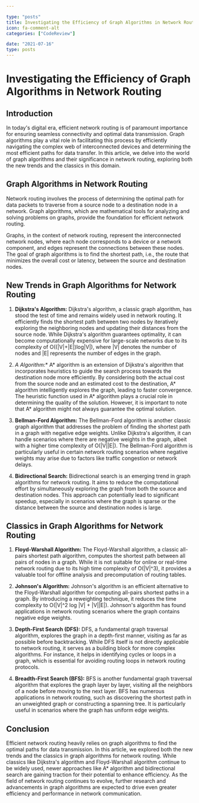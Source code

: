 ```yaml
---

type: "posts"
title: Investigating the Efficiency of Graph Algorithms in Network Routing
icon: fa-comment-alt
categories: ["CodeReview"]

date: "2021-07-16"
type: posts
---
```





# Investigating the Efficiency of Graph Algorithms in Network Routing

## Introduction

In today's digital era, efficient network routing is of paramount importance for ensuring seamless connectivity and optimal data transmission. Graph algorithms play a vital role in facilitating this process by efficiently navigating the complex web of interconnected devices and determining the most efficient paths for data transfer. In this article, we delve into the world of graph algorithms and their significance in network routing, exploring both the new trends and the classics in this domain.

## Graph Algorithms in Network Routing

Network routing involves the process of determining the optimal path for data packets to traverse from a source node to a destination node in a network. Graph algorithms, which are mathematical tools for analyzing and solving problems on graphs, provide the foundation for efficient network routing.

Graphs, in the context of network routing, represent the interconnected network nodes, where each node corresponds to a device or a network component, and edges represent the connections between these nodes. The goal of graph algorithms is to find the shortest path, i.e., the route that minimizes the overall cost or latency, between the source and destination nodes.

## New Trends in Graph Algorithms for Network Routing

1. **Dijkstra's Algorithm:**
Dijkstra's algorithm, a classic graph algorithm, has stood the test of time and remains widely used in network routing. It efficiently finds the shortest path between two nodes by iteratively exploring the neighboring nodes and updating their distances from the source node. While Dijkstra's algorithm guarantees optimality, it can become computationally expensive for large-scale networks due to its complexity of O((|V|+|E|)log|V|), where |V| denotes the number of nodes and |E| represents the number of edges in the graph.

2. **A* Algorithm:**
A* algorithm is an extension of Dijkstra's algorithm that incorporates heuristics to guide the search process towards the destination node more efficiently. By considering both the actual cost from the source node and an estimated cost to the destination, A* algorithm intelligently explores the graph, leading to faster convergence. The heuristic function used in A* algorithm plays a crucial role in determining the quality of the solution. However, it is important to note that A* algorithm might not always guarantee the optimal solution.

3. **Bellman-Ford Algorithm:**
The Bellman-Ford algorithm is another classic graph algorithm that addresses the problem of finding the shortest path in a graph with negative edge weights. Unlike Dijkstra's algorithm, it can handle scenarios where there are negative weights in the graph, albeit with a higher time complexity of O(|V||E|). The Bellman-Ford algorithm is particularly useful in certain network routing scenarios where negative weights may arise due to factors like traffic congestion or network delays.

4. **Bidirectional Search:**
Bidirectional search is an emerging trend in graph algorithms for network routing. It aims to reduce the computational effort by simultaneously exploring the graph from both the source and destination nodes. This approach can potentially lead to significant speedup, especially in scenarios where the graph is sparse or the distance between the source and destination nodes is large.

## Classics in Graph Algorithms for Network Routing

1. **Floyd-Warshall Algorithm:**
The Floyd-Warshall algorithm, a classic all-pairs shortest path algorithm, computes the shortest path between all pairs of nodes in a graph. While it is not suitable for online or real-time network routing due to its high time complexity of O(|V|^3), it provides a valuable tool for offline analysis and precomputation of routing tables.

2. **Johnson's Algorithm:**
Johnson's algorithm is an efficient alternative to the Floyd-Warshall algorithm for computing all-pairs shortest paths in a graph. By introducing a reweighting technique, it reduces the time complexity to O(|V|^2 log |V| + |V||E|). Johnson's algorithm has found applications in network routing scenarios where the graph contains negative edge weights.

3. **Depth-First Search (DFS):**
DFS, a fundamental graph traversal algorithm, explores the graph in a depth-first manner, visiting as far as possible before backtracking. While DFS itself is not directly applicable to network routing, it serves as a building block for more complex algorithms. For instance, it helps in identifying cycles or loops in a graph, which is essential for avoiding routing loops in network routing protocols.

4. **Breadth-First Search (BFS):**
BFS is another fundamental graph traversal algorithm that explores the graph layer by layer, visiting all the neighbors of a node before moving to the next layer. BFS has numerous applications in network routing, such as discovering the shortest path in an unweighted graph or constructing a spanning tree. It is particularly useful in scenarios where the graph has uniform edge weights.

## Conclusion

Efficient network routing heavily relies on graph algorithms to find the optimal paths for data transmission. In this article, we explored both the new trends and the classics in graph algorithms for network routing. While classics like Dijkstra's algorithm and Floyd-Warshall algorithm continue to be widely used, newer approaches like A* algorithm and bidirectional search are gaining traction for their potential to enhance efficiency. As the field of network routing continues to evolve, further research and advancements in graph algorithms are expected to drive even greater efficiency and performance in network communication.